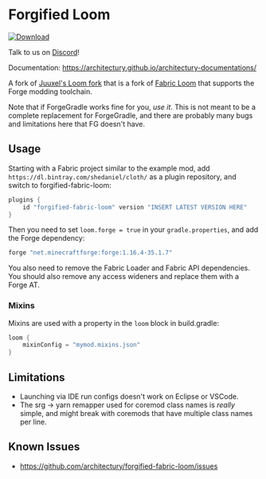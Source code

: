 # Forgified Loom

[![Download](https://api.bintray.com/packages/shedaniel/cloth/forgified-fabric-loom/images/download.svg)](https://dl.bintray.com/shedaniel/cloth/forgified-fabric-loom/forgified-fabric-loom.gradle.plugin/)

Talk to us on [Discord](https://discord.gg/C2RdJDpRBP)!

Documentation: https://architectury.github.io/architectury-documentations/

A fork of [Juuxel's Loom fork](https://github.com/Juuxel/fabric-loom) that is a fork of [Fabric Loom](https://github.com/FabricMC/fabric-loom) that supports the Forge modding toolchain.

Note that if ForgeGradle works fine for you, *use it*.
This is not meant to be a complete replacement for ForgeGradle,
and there are probably many bugs and limitations here that FG doesn't have.

## Usage

Starting with a Fabric project similar to the example mod, add `https://dl.bintray.com/shedaniel/cloth/` as a plugin repository, and switch to forgified-fabric-loom:
```groovy
plugins {
	id "forgified-fabric-loom" version "INSERT LATEST VERSION HERE"
}
```

Then you need to set `loom.forge = true` in your `gradle.properties`,
and add the Forge dependency:

```groovy
forge "net.minecraftforge:forge:1.16.4-35.1.7"
```

You also need to remove the Fabric Loader and Fabric API dependencies.
You should also remove any access wideners and replace them with a Forge AT.

### Mixins

Mixins are used with a property in the `loom` block in build.gradle:

```groovy
loom {
	mixinConfig = "mymod.mixins.json"
}
```

## Limitations

- Launching via IDE run configs doesn't work on Eclipse or VSCode.
- The srg -> yarn remapper used for coremod class names is *really* simple,
  and might break with coremods that have multiple class names per line.

## Known Issues
- https://github.com/architectury/forgified-fabric-loom/issues
